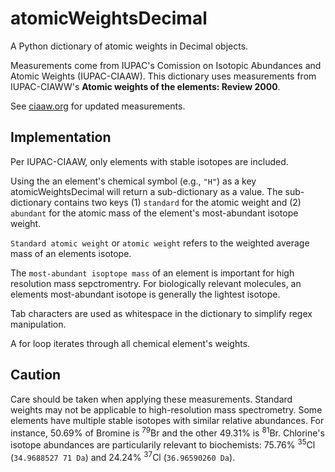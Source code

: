 # atomicWeightsDecimal

A Python dictionary of atomic weights in Decimal objects.

Measurements come from IUPAC's Comission on Isotopic Abundances and Atomic Weights (IUPAC-CIAAW). This dictionary uses measurements from IUPAC-CIAWW's **Atomic weights of the elements: Review 2000**.

See [ciaaw.org](https://www.caaw.og) for updated measurements.

## Implementation

Per IUPAC-CIAAW, only elements with stable isotopes are included.

Using the an element's chemical symbol (e.g., `"H"`) as a key atomicWeightsDecimal will return a sub-dictionary as a value. The sub-dictionary contains two keys (1) `standard` for the atomic weight and (2) `abundant` for the atomic mass of the element's most-abundant isotope weight.

`Standard atomic weight` or `atomic weight` refers to the weighted average mass of an elements isotope. 

The `most-abundant isoptope mass` of an element is important for high resolution mass sepctromentry. For biologically relevant molecules, an elements most-abundant isotope is generally the lightest isotope.

Tab characters are used as whitespace in the dictionary to simplify regex manipulation.

A for loop iterates through all chemical element's weights.

## Caution

Care should be taken when applying these measurements. Standard weights may not be applicable to high-resolution mass spectrometry. Some elements have multiple stable isotopes with similar relative abundances. For instance, 50.69% of Bromine is <sup>79</sup>Br and the other 49.31% is <sup>81</sup>Br. Chlorine's isotope abundances are particularily relevant to biochemists: 75.76% <sup>35</sup>Cl (`34.9688527 71 Da`) and 24.24% <sup>37</sup>Cl (`36.96590260 Da`).
